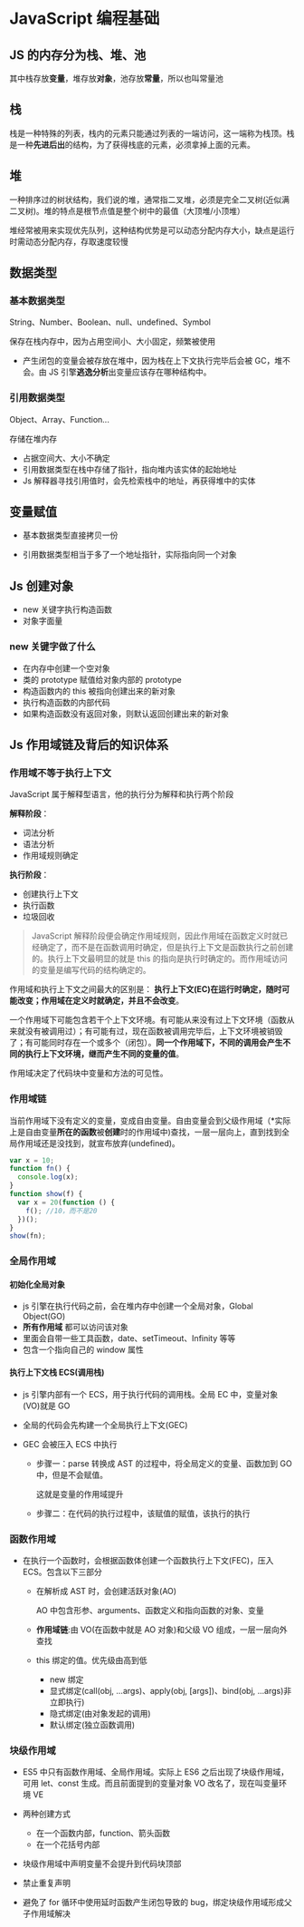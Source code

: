 # JavaScript 编程基础

## JS 的内存分为栈、堆、池

其中栈存放**变量**，堆存放**对象**，池存放**常量**，所以也叫常量池

## 栈

栈是一种特殊的列表，栈内的元素只能通过列表的一端访问，这一端称为栈顶。栈是一种**先进后出**的结构，为了获得栈底的元素，必须拿掉上面的元素。

## 堆

一种排序过的树状结构，我们说的堆，通常指二叉堆，必须是完全二叉树(近似满二叉树)。堆的特点是根节点值是整个树中的最值（大顶堆/小顶堆）

堆经常被用来实现优先队列，这种结构优势是可以动态分配内存大小，缺点是运行时需动态分配内存，存取速度较慢

## 数据类型

### 基本数据类型

String、Number、Boolean、null、undefined、Symbol

保存在栈内存中，因为占用空间小、大小固定，频繁被使用

- 产生闭包的变量会被存放在堆中，因为栈在上下文执行完毕后会被 GC，堆不会。由 JS 引擎**逃逸分析**出变量应该存在哪种结构中。

### 引用数据类型

Object、Array、Function...

存储在堆内存

- 占据空间大、大小不确定
- 引用数据类型在栈中存储了指针，指向堆内该实体的起始地址
- Js 解释器寻找引用值时，会先检索栈中的地址，再获得堆中的实体

## 变量赋值

- 基本数据类型直接拷贝一份

- 引用数据类型相当于多了一个地址指针，实际指向同一个对象

## Js 创建对象

- new 关键字执行构造函数
- 对象字面量

### new 关键字做了什么

- 在内存中创建一个空对象
- 类的 prototype 赋值给对象内部的 prototype
- 构造函数内的 this 被指向创建出来的新对象
- 执行构造函数的内部代码
- 如果构造函数没有返回对象，则默认返回创建出来的新对象

## Js 作用域链及背后的知识体系

### 作用域不等于执行上下文

JavaScript 属于解释型语言，他的执行分为解释和执行两个阶段

**解释阶段**：

- 词法分析
- 语法分析
- 作用域规则确定

**执行阶段**：

- 创建执行上下文
- 执行函数
- 垃圾回收

> JavaScript 解释阶段便会确定作用域规则，因此作用域在函数定义时就已经确定了，而不是在函数调用时确定，但是执行上下文是函数执行之前创建的。执行上下文最明显的就是 this 的指向是执行时确定的。而作用域访问的变量是编写代码的结构确定的。

作用域和执行上下文之间最大的区别是： **执行上下文(EC)在运行时确定，随时可能改变；作用域在定义时就确定，并且不会改变**。

一个作用域下可能包含若干个上下文环境。有可能从来没有过上下文环境（函数从来就没有被调用过）；有可能有过，现在函数被调用完毕后，上下文环境被销毁了；有可能同时存在一个或多个（闭包）。**同一个作用域下，不同的调用会产生不同的执行上下文环境，继而产生不同的变量的值**。

作用域决定了代码块中变量和方法的可见性。

### 作用域链

当前作用域下没有定义的变量，变成自由变量。自由变量会到父级作用域（\*实际上是自由变量**所在的函数**被**创建**时的作用域中)查找，一层一层向上，直到找到全局作用域还是没找到，就宣布放弃(undefined)。

```javascript
var x = 10;
function fn() {
  console.log(x);
}
function show(f) {
  var x = 20(function () {
    f(); //10，而不是20
  })();
}
show(fn);
```

### 全局作用域

#### 初始化全局对象

- js 引擎在执行代码之前，会在堆内存中创建一个全局对象，Global Object(GO)
- **所有作用域** 都可以访问该对象
- 里面会自带一些工具函数，date、setTimeout、Infinity 等等
- 包含一个指向自己的 window 属性

#### 执行上下文栈 ECS(调用栈)

- js 引擎内部有一个 ECS，用于执行代码的调用栈。全局 EC 中，变量对象(VO)就是 GO

- 全局的代码会先构建一个全局执行上下文(GEC)

- GEC 会被压入 ECS 中执行

  - 步骤一：parse 转换成 AST 的过程中，将全局定义的变量、函数加到 GO 中，但是不会赋值。

    这就是变量的作用域提升

  - 步骤二：在代码的执行过程中，该赋值的赋值，该执行的执行

### 函数作用域

- 在执行一个函数时，会根据函数体创建一个函数执行上下文(FEC)，压入 ECS。包含以下三部分

  - 在解析成 AST 时，会创建活跃对象(AO)

    AO 中包含形参、arguments、函数定义和指向函数的对象、变量

  - **作用域链**:由 VO(在函数中就是 AO 对象)和父级 VO 组成，一层一层向外查找

  - this 绑定的值。优先级由高到低

    - new 绑定
    - 显式绑定(call(obj, ...args)、apply(obj, [args])、bind(obj, ...args)非立即执行)
    - 隐式绑定(由对象发起的调用)
    - 默认绑定(独立函数调用)

### 块级作用域

- ES5 中只有函数作用域、全局作用域。实际上 ES6 之后出现了块级作用域，可用 let、const 生成。而且前面提到的变量对象 VO 改名了，现在叫变量环境 VE

- 两种创建方式

  - 在一个函数内部，function、箭头函数
  - 在一个花括号内部

- 块级作用域中声明变量不会提升到代码块顶部
- 禁止重复声明
- 避免了 for 循环中使用延时函数产生闭包导致的 bug，绑定块级作用域形成父子作用域解决
